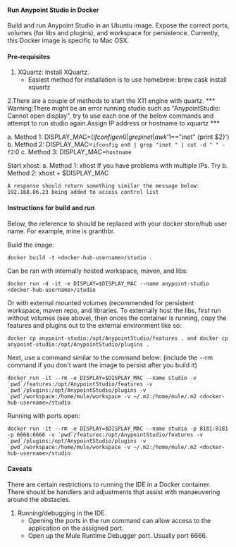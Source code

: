 #### Run Anypoint Studio in Docker

Build and run Anypoint Studio in an Ubuntu image. Expose the correct ports, volumes (for libs and plugins), and workspace for persistence. 
Currently, this Docker image is specific to Mac OSX. 

#### Pre-requisites

1. XQuartz: Install XQuartz.
	 - Easiest method for installation is to use homebrew: brew cask install xquartz
	 
2.There are a couple of methods to start the X11 engine with quartz. 
*** Warning:There might be an error running studio such as "AnypointStudio: Cannot open display", try to use each one of the below commands and attempt to run studio again.Assign IP address or hostname to xquartz ***   
   
   a. Method 1: DISPLAY_MAC=$(ifconfig en0 | grep inet | awk '$1=="inet" {print $2}')
   b. Method 2: DISPLAY_MAC=`ifconfig en0 | grep "inet " | cut -d " " -f2`:0
   c. Method 3: DISPLAY_MAC=`hostname`
   
   Start xhost:
   a. Method 1: xhost 
   If you have problems with multiple IPs. Try
   b. Method 2: xhost + $DISPLAY_MAC
   
	A response should return something similar the message below:
	192.168.86.23 being added to access control list


#### Instructions for build and run

Below, the reference to <docker-hub-username> should be replaced with your docker store/hub user name. For example, mine is granthbr.

Build the image:
```
docker build -t <docker-hub-username>/studio .
```

Can be ran with internally hosted workspace, maven, and libs:
```
docker run -d -it -e DISPLAY=$DISPLAY_MAC --name anypoint-studio  <docker-hub-username>/studio
```

Or with external mounted volumes (recommended for persistent workspace, maven repo, and libraries. To externally host the libs, first run without volumes (see above), then onces the container is running, copy the features and plugins out to the external environment like so:
```
docker cp anypoint-studio:/opt/AnypointStudio/features . and docker cp anypoint-studio:/opt/AnypointStudio/plugins .
```
Next, use a command similar to the command below:
(include the --rm command if you don't want the image to persist after you build it)
```
docker run -it --rm -e DISPLAY=$DISPLAY_MAC --name studio -v `pwd`/features:/opt/AnypointStudio/features -v `pwd`/plugins:/opt/AnypointStudio/plugins -v `pwd`/workspace:/home/mule/workspace -v ~/.m2:/home/mule/.m2 <docker-hub-username>/studio
```
Running with ports open:
```
docker run -it --rm -e DISPLAY=$DISPLAY_MAC --name studio -p 8181:8181 -p 6666:6666 -v `pwd`/features:/opt/AnypointStudio/features -v `pwd`/plugins:/opt/AnypointStudio/plugins -v `pwd`/workspace:/home/mule/workspace -v ~/.m2:/home/mule/.m2 <docker-hub-username>/studio
```

#### Caveats

There are certain restrictions to running the IDE in a Docker container. There should be handlers and adjustments that assist with manaeuvering around the obstacles.

1. Running/debugging in the IDE. 
	- Opening the ports in the run command can allow access to the application on the assigned port. 
	- Open up the Mule Runtime Debugger port. Usually port 6666.
